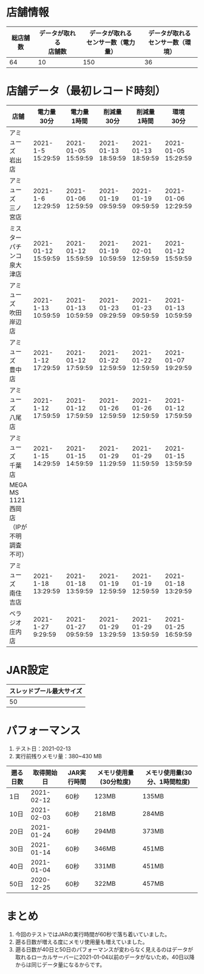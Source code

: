 # 店舗情報

|総店舗数|データが取れる<br>店舗数|データが取れる<br>センサー数（電力量）|データが取れる<br>センサー数（環境）|
|-|-|-|-|
|64|10|150|36|

# 店舗データ（最初レコード時刻）

|店舗|電力量<br>30分|電力量<br>1時間|削減量<br>30分|削減量<br>1時間|環境<br>30分|環境<br>1時間|
|-|-|-|-|-|-|-|
|アミューズ<br>岩出店|2021-1-5<br>15:29:59|2021-01-05 15:59:59|2021-01-13 18:59:59|2021-01-13 18:59:59|2021-01-05 15:29:59|2021-01-05 15:59:59|
|アミューズ<br>三ノ宮店|2021-1-6<br>12:29:59|2021-01-06 12:59:59|2021-01-19 09:59:59|2021-01-19 09:59:59|2021-01-06 12:29:59|2021-01-06 12:59:59|
|ミスター<br>パチンコ<br>泉大津店|2021-01-12<br>15:59:59|2021-01-12 15:59:59|2021-01-19 10:59:59|2021-02-01 12:59:59|2021-01-12 15:59:59|2021-01-12 15:59:59|
|アミューズ<br>吹田岸辺店|2021-1-13<br>10:59:59|2021-01-13 10:59:59|2021-01-23 09:29:59|2021-01-23 09:59:59|2021-01-13 10:59:59|2021-01-13 10:59:59|
|アミューズ<br>豊中店|2021-1-12<br>17:29:59|2021-01-12 17:59:59|2021-01-22 12:59:59|2021-01-22 12:59:59|2021-01-07 19:29:59|2021-01-07 19:59:59|
|アミューズ<br>八尾店|2021-1-12<br>17:59:59|2021-01-12 17:59:59|2021-01-26 12:59:59|2021-01-26 12:59:59|2021-01-12 17:59:59|2021-01-12 17:59:59|
|アミューズ<br>千葉店|2021-1-15<br>14:29:59|2021-01-15 14:59:59|2021-01-29 11:29:59|2021-01-29 11:59:59|2021-01-15 13:59:59|2021-01-15 13:59:59|
|MEGA MS 1121<br>西岡店<br>（IPが不明<br>調査不可）|||||||
|アミューズ<br>南住吉店|2021-1-18<br>13:29:59|2021-01-18 13:59:59|2021-01-19 12:59:59|2021-01-19 12:59:59|2021-01-18 13:29:59|2021-01-18 13:59:59|
|ベラジオ<br>庄内店|2021-1-27<br>9:29:59|2021-01-27 09:59:59|2021-01-29 13:29:59|2021-01-29 13:59:59|2021-01-25 16:59:59|2021-01-25 16:59:59|

# JAR設定

|スレッドプール最大サイズ|
|-|
|50|

# パフォーマンス
1. テスト日：2021-02-13
2. 実行前残りメモリ量：380~430 MB

|遡る日数|取得開始日|JAR実行時間|メモリ使用量(30分粒度)|メモリ使用量(30分、1時間粒度)|
|-|-|-|-|-|
|1日|2021-02-12|60秒|123MB|135MB|
|10日|2021-02-03|60秒|218MB|284MB|
|20日|2021-01-24|60秒|294MB|373MB|
|30日|2021-01-14|60秒|346MB|451MB|
|40日|2021-01-04|60秒|331MB|451MB|
|50日|2020-12-25|60秒|322MB|457MB|

# まとめ
1. 今回のテストではJARの実行時間が60秒で落ち着いていました。
2. 遡る日数が増える度にメモリ使用量も増えていました。
3. 遡る日数が40日と50日のパフォーマンスが変わらなく見えるのはデータが取れるローカルサーバーに2021-01-04以前のデータがないため，40日以降からは同じデータ量になるからです。
